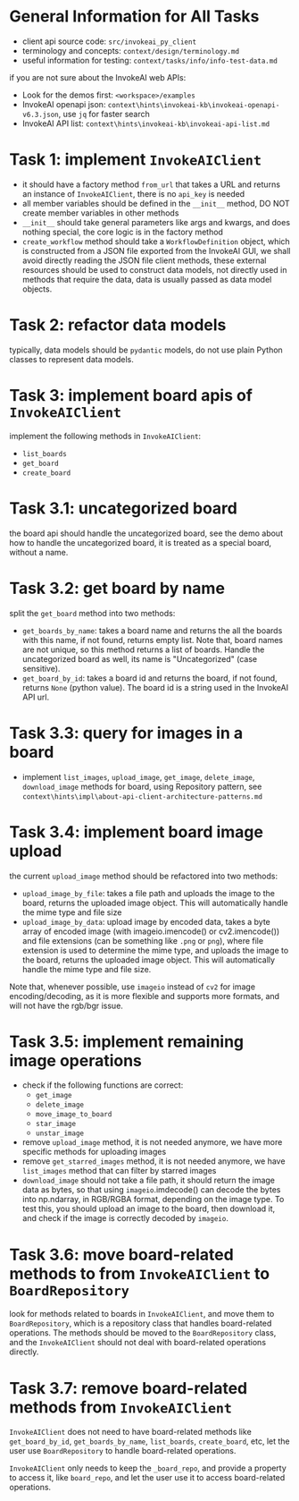 # General Information for All Tasks

- client api source code: `src/invokeai_py_client`
- terminology and concepts: `context/design/terminology.md`
- useful information for testing: `context/tasks/info/info-test-data.md`

if you are not sure about the InvokeAI web APIs:
- Look for the demos first: `<workspace>/examples`
- InvokeAI openapi json: `context\hints\invokeai-kb\invokeai-openapi-v6.3.json`, use `jq` for faster search
- InvokeAI API list: `context\hints\invokeai-kb\invokeai-api-list.md`

# Task 1: implement `InvokeAIClient`

- it should have a factory method `from_url` that takes a URL and returns an instance of `InvokeAIClient`, there is no `api_key` is needed
- all member variables should be defined in the `__init__` method, DO NOT create member variables in other methods
- `__init__` should take general parameters like args and kwargs, and does nothing special, the core logic is in the factory method
- `create_workflow` method should take a `WorkflowDefinition` object, which is constructed from a JSON file exported from the InvokeAI GUI, we shall avoid directly reading the JSON file client methods, these external resources should be used to construct data models, not directly used in methods that require the data, data is usually passed as data model objects.

# Task 2: refactor data models

typically, data models should be `pydantic` models, do not use plain Python classes to represent data models.

# Task 3: implement board apis of `InvokeAIClient`

implement the following methods in `InvokeAIClient`:
- `list_boards`
- `get_board`
- `create_board`

# Task 3.1: uncategorized board

the board api should handle the uncategorized board, see the demo about how to handle the uncategorized board, it is treated as a special board, without a name.

# Task 3.2: get board by name

split the `get_board` method into two methods:
- `get_boards_by_name`: takes a board name and returns the all the boards with this name, if not found, returns empty list. Note that, board names are not unique, so this method returns a list of boards. Handle the uncategorized board as well, its name is "Uncategorized" (case sensitive).
- `get_board_by_id`: takes a board id and returns the board, if not found, returns `None` (python value). The board id is a string used in the InvokeAI API url.

# Task 3.3: query for images in a board

- implement `list_images`, `upload_image`, `get_image`, `delete_image`, `download_image` methods for board, using Repository pattern, see `context\hints\impl\about-api-client-architecture-patterns.md`

# Task 3.4: implement board image upload

the current `upload_image` method should be refactored into two methods:
- `upload_image_by_file`: takes a file path and uploads the image to the board, returns the uploaded image object. This will automatically handle the mime type and file size
- `upload_image_by_data`: upload image by encoded data, takes a byte array of encoded image (with imageio.imencode() or cv2.imencode()) and file extensions (can be something like `.png` or `png`), where file extension is used to determine the mime type, and uploads the image to the board, returns the uploaded image object. This will automatically handle the mime type and file size.

Note that, whenever possible, use `imageio` instead of `cv2` for image encoding/decoding, as it is more flexible and supports more formats, and will not have the rgb/bgr issue.

# Task 3.5: implement remaining image operations

- check if the following functions are correct:
  - `get_image`
  - `delete_image`
  - `move_image_to_board`
  - `star_image`
  - `unstar_image`
- remove `upload_image` method, it is not needed anymore, we have more specific methods for uploading images
- remove `get_starred_images` method, it is not needed anymore, we have `list_images` method that can filter by starred images
- `download_image` should not take a file path, it should return the image data as bytes, so that using `imageio`.imdecode() can decode the bytes into np.ndarray, in RGB/RGBA format, depending on the image type. To test this, you should upload an image to the board, then download it, and check if the image is correctly decoded by `imageio`.

# Task 3.6: move board-related methods to from `InvokeAIClient` to `BoardRepository`

look for methods related to boards in `InvokeAIClient`, and move them to `BoardRepository`, which is a repository class that handles board-related operations. The methods should be moved to the `BoardRepository` class, and the `InvokeAIClient` should not deal with board-related operations directly.

# Task 3.7: remove board-related methods from `InvokeAIClient`

`InvokeAIClient` does not need to have board-related methods like `get_board_by_id`, `get_boards_by_name`, `list_boards`, `create_board`, etc, let the user use `BoardRepository` to handle board-related operations. 

`InvokeAIClient` only needs to keep the `_board_repo`, and provide a property to access it, like `board_repo`, and let the user use it to access board-related operations.
